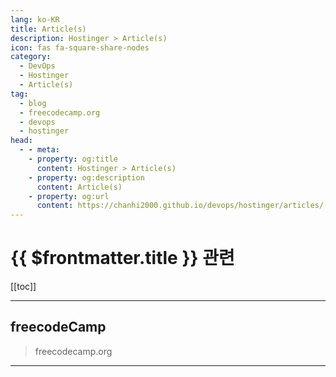 ```yaml
---
lang: ko-KR
title: Article(s)
description: Hostinger > Article(s)
icon: fas fa-square-share-nodes
category: 
  - DevOps
  - Hostinger
  - Article(s)
tag: 
  - blog
  - freecodecamp.org
  - devops
  - hostinger
head:
  - - meta:
    - property: og:title
      content: Hostinger > Article(s)
    - property: og:description
      content: Article(s)
    - property: og:url
      content: https://chanhi2000.github.io/devops/hostinger/articles/
---
```


# {{ $frontmatter.title }} 관련

<SiteInfo
  name="freeCodeCamp Programming Tutorials: Python, JavaScript, Git & More"
  desc="Browse thousands of programming tutorials written by experts. Learn Web Development, Data Science, DevOps, Security, and get developer career advice."
  url="https://freecodecamp.org/news/"
  logo="https://cdn.freecodecamp.org/universal/favicons/favicon.ico"
  preview="https://cdn.freecodecamp.org/platform/universal/fcc_meta_1920X1080-indigo.png"/>

[[toc]]

---

## <VPIcon icon="fa-brands fa-free-code-camp"/>freecodeCamp

> freecodecamp.org

<!-- END: freecodecamp.org -->

---

<TagLinks />